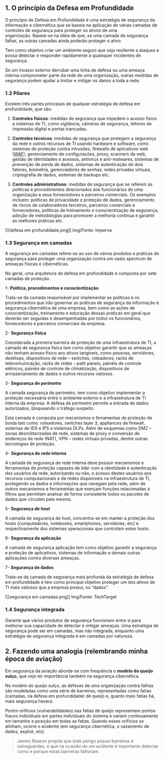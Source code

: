 ## 1. O princípio da Defesa em Profundidade

O princípio de Defesa em Profundidade é uma estratégia de segurança da informação e cibernética que se baseia na aplicação de várias camadas de controles de segurança para proteger os ativos de uma organização. Baseia-se na ideia de que, se uma camada de segurança falhar, as outras camadas ainda poderão proteger o ativo. 

Tem como objetivo criar um ambiente seguro que seja resiliente a ataques e possa detectar e responder rapidamente a quaisquer incidentes de segurança. 

Se um invasor externo derrubar uma linha de defesa ou uma ameaça interna comprometer parte da rede de uma organização, outras medidas de segurança podem ajudar a limitar e mitigar os danos a toda a rede. 

### 1.2 Pilares

Existem três partes principais de qualquer estratégia de defesa em profundidade, que são:

1. **Controles físicos**: medidas de segurança que impedem o acesso físico a sistemas de TI, como vigilância, câmeras de segurança, leitores de impressão digital e portas trancadas.

2. **Controles técnicos**: medidas de segurança que protegem a segurança da rede e outros recursos de TI usando hardware e software, como sistemas de proteção contra intrusões, firewalls de aplicativos web ([WAF](https://dev.to/brmartin/waf-o-que-e-e-qual-sua-funcao-4dhf)), gerenciamento de configurações, proxy, scanners da web, gestão de identidades e acessos, antivírus e anti-malwares, sistemas de prevenção de perda de dados, sistemas de autenticação de dois fatores, biometria, gerenciadores de senhas, redes privadas virtuais, criptografia de dados, sistemas de backups etc.

3. **Controles administrativos**: medidas de segurança que se referem às políticas e procedimentos direcionados aos funcionários de uma organização e seus fornecedores e parceiros comerciais. Os exemplos incluem: políticas de privacidade e proteção de dados, gerenciamento de riscos de colaboradores terceiros, parceiros comerciais e fornecedores, políticas de treinamento e conscientização de segurança, adoção de metodologias para promover a melhoria contínua e garantir as melhores práticas etc.

![[defesa em profundidade.png]]
Img/Fonte: Imperva

### 1.3 Segurança em camadas

A segurança em camadas refere-se ao uso de vários produtos e práticas de segurança para proteger uma organização contra um vasto spectrum de ameaças físicas e cibernéticas.

No geral, uma arquitetura de defesa em profundidade é composta por sete camadas de proteção.

1- **Política, procedimentos e conscientização**

Trata-se da camada responsável por implementar as políticas e os procedimentos que irão governar as práticas de segurança da informação e segurança cibernética de uma empresa, bem como as ações de conscientização, treinamento e educação dessas práticas em geral que deverão ser seguidas e desempenhadas por todos os funcionários, fornecedores e parceiros comerciais da empresa.

2- **Segurança física**

Considerada a primeira barreira de proteção de uma infraestrutura de TI, a camada de segurança física tem como objetivo garantir que as ameaças não tenham acesso físico aos ativos tangíveis, como pessoas, servidores, desktops, dispositivos de rede – switches, roteadores, racks de telecomunicação, racks de redes – path panels, painéis de controle elétricos, painéis de controle de climatização, dispositivos de armazenamento de dados e outros recursos valiosos.

3- **Segurança de perímetro**

A camada segurança de perímetro, tem como objetivo implementar a proteção necessária entre o ambiente  externo e a infraestrutura de TI interna da empresa. A defesa de perímetro permite a entrada de dados autorizados, bloqueando o tráfego suspeito.

Esta camada é composta por mecanismos e ferramentas de proteção de borda tais como: roteadores, switches layer 3, appliances de firewall, sistemas de IDS e IPS e sistemas DLPs. Além de esquemas como DMZ – zonas desmilitarizadas de rede, sistemas de proxy e conversão de endereços de rede (NAT), VPN – redes virtuais privadas, dentre outras tecnologias de proteção.

4- **Segurança de rede interna**

A camada de segurança de rede interna deve possuir mecanismos e ferramentas de proteção capazes de lidar com a identidade e autenticação dos usuários da rede, autorizando ou não, o acesso destes usuários aos recursos computacionais e de redes disponíveis na infraestrutura de TI, protegendo os dados e informações que navegam pela rede, além de outros mecanismos e ferramentas que exerçam funções relacionadas a filtros que permitam analisar de forma consistente todos os pacotes de dados que circulam pela mesma. 

5- **Segurança de host**

A camada de segurança de host, concentra-se em manter a proteção dos hosts (computadores, notebooks, smartphones, servidores, etc) e respectivamente dos sistemas operacionais que controlam estes hosts.

6- **Segurança da aplicação**

A camada de segurança aplicação tem como objetivo garantir a segurança e proteção de aplicativos, sistemas de informação e demais outras aplicações contra diversas ameaças.

7- **Segurança de dados**

Trata-se da camada de segurança mais profunda da estratégia de defesa em profundidade e tem como principal objetivo proteger um dos ativos de TI mais valiosos que a empresa possui, os “dados”.

![[segurança em camadas.png]]
Img/Fonte: TechTarget

### 1.4 Segurança integrada

Garante que vários produtos de segurança funcionem entre si para melhorar sua capacidade de detectar e mitigar ameaças. Uma estratégia de segurança pode ser em camadas, mas não integrada, enquanto uma estratégia de segurança integrada é em camadas por natureza.

## 2. Fazendo uma analogia (relembrando minha época de aviação)

Em segurança da aviação aborda-se com frequência o **modelo do queijo suíço**, que vejo ter importância também na segurança cibernética. 

No modelo do queijo suíço, as defesas de uma organização contra falhas são modeladas como uma série de barreiras, representadas como fatias (camadas, na defesa em profundidade) de queijo e, quanto mais fatias há, mais segurança haverá. 

Porém orifícios (vulnerabilidades) nas fatias de queijo representam pontos fracos individuais em partes individuais do sistema e variam continuamente em tamanho e posição em todas as fatias. Quando esses orifícios se alinham, ocorre o acidente (em segurança cibernética, o vazamento de dados, exploit, etc).

> James Reason propõe que todo perigo possui barreiras e salvaguardas, e que na ocasião de um acidente é importante detectar como e porque estas barreiras falharam.